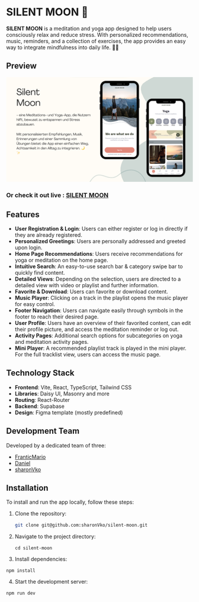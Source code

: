 # SILENT MOON 🌙

**SILENT MOON** is a meditation and yoga app designed to help users consciously relax and reduce stress. With personalized recommendations, music, reminders, and a collection of exercises, the app provides an easy way to integrate mindfulness into daily life. 🌙✨

## Preview

![screenshot](./public/img/presentationPreview.png)

### Or check it out live : [SILENT MOON](https://silent-moon.netlify.app/)

## Features

- **User Registration & Login**: Users can either register or log in directly if they are already registered.
- **Personalized Greetings**: Users are personally addressed and greeted upon login.
- **Home Page Recommendations**: Users receive recommendations for yoga or meditation on the home page.
- **Intuitive Search**: An easy-to-use search bar & category swipe bar to quickly find content.
- **Detailed Views**: Depending on the selection, users are directed to a detailed view with video or playlist and further information.
- **Favorite & Download**: Users can favorite or download content.
- **Music Player**: Clicking on a track in the playlist opens the music player for easy control.
- **Footer Navigation**: Users can navigate easily through symbols in the footer to reach their desired page.
- **User Profile**: Users have an overview of their favorited content, can edit their profile picture, and access the meditation reminder or log out.
- **Activity Pages**: Additional search options for subcategories on yoga and meditation activity pages.
- **Mini Player**: A recommended playlist track is played in the mini player. For the full tracklist view, users can access the music page.

## Technology Stack

- **Frontend**: Vite, React, TypeScript, Tailwind CSS
- **Libraries**: Daisy UI, Masonry and more
- **Routing**: React-Router
- **Backend**: Supabase
- **Design**: Figma template (mostly predefined)

## Development Team

Developed by a dedicated team of three:

- [FranticMario](https://github.com/FranticMario)
- [Daniel](https://github.com/griez97)
- [sharonVko](https://github.com/sharonVko)

## Installation

To install and run the app locally, follow these steps:

1. Clone the repository:
   ```bash
   git clone git@github.com:sharonVko/silent-moon.git
   ```
2. Navigate to the project directory:

   ```
   cd silent-moon

   ```

3. Install dependencies:

```
npm install

```

4. Start the development server:

```
npm run dev
```
